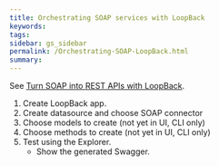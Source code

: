 ```yaml
---
title: Orchestrating SOAP services with LoopBack
keywords:
tags:
sidebar: gs_sidebar
permalink: /Orchestrating-SOAP-LoopBack.html
summary:
---
```


See [Turn SOAP into REST APIs with LoopBack](https://strongloop.com/strongblog/soap-into-rest-apis-with-loopback-node-js/).

1. Create LoopBack app.
1. Create datasource and choose SOAP connector
1. Choose models to create (not yet in UI, CLI only)
1. Choose methods to create (not yet in UI, CLI only)
1. Test using the Explorer.
   - Show the generated Swagger.

